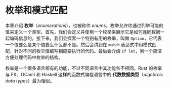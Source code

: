 # 枚举和模式匹配

本章介绍 **枚举**（*enumerations*），也被称作 *enums*。枚举允许你通过列举可能的值来定义一个类型。首先，我们会定义并使用一个枚举来展示它是如何连同数据一起编码信息的。接下来，我们会探索一个特别有用的枚举，叫做 `Option`，它代表一个值要么是某个值要么什么都不是。然后会讲到在 `match` 表达式中用模式匹配，针对不同的枚举值编写相应要执行的代码。最后会介绍 `if let`，另一个简洁方便处理代码中枚举的结构。

枚举是一个很多语言都有的功能，不过不同语言中其功能各不相同。Rust 的枚举与 F#、OCaml 和 Haskell 这样的函数式编程语言中的 **代数数据类型**（*algebraic data types*）最为相似。

